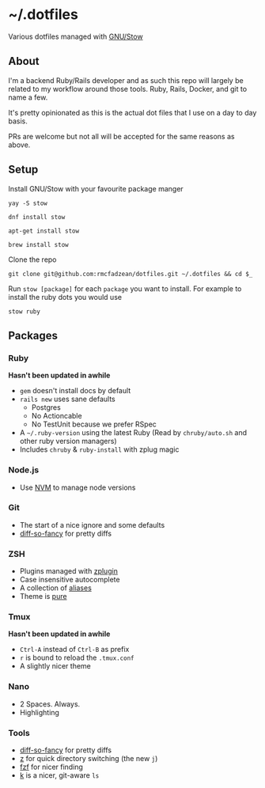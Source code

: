 # ~/.dotfiles

Various dotfiles managed with [GNU/Stow](https://www.gnu.org/software/stow/)

## About

I'm a backend Ruby/Rails developer and as such this repo will largely be related to my workflow around those tools. Ruby, Rails, Docker, and git to name a few.

It's pretty opinionated as this is the actual dot files that I use on a day to day basis.

PRs are welcome but not all will be accepted for the same reasons as above.

## Setup

Install GNU/Stow with your favourite package manger

```yay -S stow```

```dnf install stow```

```apt-get install stow```

```brew install stow```

Clone the repo

`git clone git@github.com:rmcfadzean/dotfiles.git ~/.dotfiles && cd $_`

Run `stow [package]` for each `package` you want to install. For example to install the ruby dots you would use

`stow ruby`

## Packages

### Ruby

**Hasn't been updated in awhile**

* `gem` doesn't install docs by default
* `rails new` uses sane defaults
  * Postgres
  * No Actioncable
  * No TestUnit because we prefer RSpec
* A `~/.ruby-version` using the latest Ruby (Read by `chruby/auto.sh` and other ruby version managers)
* Includes `chruby` & `ruby-install` with zplug magic

### Node.js

* Use [NVM](https://github.com/creationix/nvm) to manage node versions

### Git

* The start of a nice ignore and some defaults
* [diff-so-fancy](https://github.com/so-fancy/diff-so-fancy) for pretty diffs


### ZSH

* Plugins managed with [zplugin](https://github.com/zdharma/zplugin)
* Case insensitive autocomplete
* A collection of [aliases](../blob/master/zsh/.zsh/aliases.zsh)
* Theme is [pure](https://github.com/sindresorhus/pure)

### Tmux

**Hasn't been updated in awhile**

* `Ctrl-A` instead of `Ctrl-B` as prefix
* `r` is bound to reload the `.tmux.conf`
* A slightly nicer theme

### Nano

* 2 Spaces. Always.
* Highlighting

### Tools

* [diff-so-fancy](https://github.com/so-fancy/diff-so-fancy) for pretty diffs
* [z](https://github.com/rupa/z) for quick directory switching (the new `j`)
* [fzf](https://github.com/junegunn/fzf) for nicer finding
* [k](https://github.com/supercrabtree/k) is a nicer, git-aware `ls`
